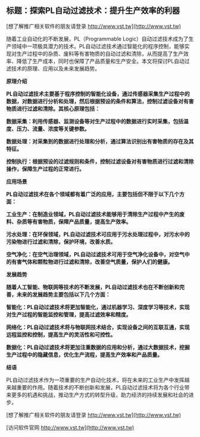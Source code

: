 ## **标题：探索PL自动过滤技术：提升生产效率的利器**

[想了解推广相关软件的朋友请登录 http://www.vst.tw](http://www.vst.tw)

随着工业自动化的不断发展，PL（Programmable Logic）自动过滤技术成为了生产领域中一项极具潜力的技术。PL自动过滤技术通过智能化的程序控制，能够实现对生产过程中的杂质、废料等有害物质的自动过滤和清除，从而提高了生产效率、降低了生产成本，同时也保障了产品质量和生产安全。本文将探讨PL自动过滤技术的原理、应用以及未来发展趋势。

**原理介绍**

**PL自动过滤技术主要基于程序控制的智能化设备，通过传感器采集生产过程中的数据，对数据进行分析和处理，然后根据预设的条件和算法，控制过滤设备对有害物质进行过滤和清除。其核心原理包括：**

**数据采集：利用传感器、监测设备等对生产过程中的数据进行实时采集，包括温度、压力、流量、浓度等关键参数。**

**数据处理：对采集到的数据进行处理和分析，通过算法识别出有害物质的存在及其特征。**

**控制执行：根据预设的过滤规则和条件，控制过滤设备对有害物质进行过滤和清除操作，保障生产过程的正常进行。**

**应用场景**

**PL自动过滤技术在各个领域都有着广泛的应用，主要包括但不限于以下几个方面：**

**工业生产：在制造业领域，PL自动过滤技术能够用于清除生产过程中产生的废料、杂质等有害物质，保障产品质量，提高生产效率。**

**污水处理：在环保领域，PL自动过滤技术可应用于污水处理过程中，对污水中的污染物进行过滤和清除，保护环境，改善水质。**

**空气净化：在空气治理领域，PL自动过滤技术可用于空气净化设备中，对空气中的有害气体和颗粒物进行过滤和清除，改善空气质量，保护人们的健康。**

**发展趋势**

**随着人工智能、物联网等技术的不断发展，PL自动过滤技术也在不断创新和完善，未来的发展趋势主要包括以下几个方面：**

**智能化：PL自动过滤技术将更加智能化，通过机器学习、深度学习等技术，实现对生产过程的智能监控和管理，提高过滤效率和精度。**

**网络化：PL自动过滤技术将与物联网技术结合，实现设备之间的互联互通，实现远程监控和控制，提高生产的灵活性和可控性。**

**数据化：PL自动过滤技术将更加注重数据的应用和分析，通过大数据技术，挖掘生产过程中的隐藏信息，优化生产流程，提高生产效率和产品质量。**

**结语**

PL自动过滤技术作为一项重要的生产自动化技术，将在未来的工业生产中发挥越来越重要的作用。随着技术的不断创新和发展，PL自动过滤技术将为各个行业带来更多的机遇和挑战，推动生产方式的转型升级，助力经济的持续发展和社会的进步。

[想了解推广相关软件的朋友请登录 http://www.vst.tw](http://www.vst.tw)


[访问软件官网 http://www.vst.tw](http://www.vst.tw)
